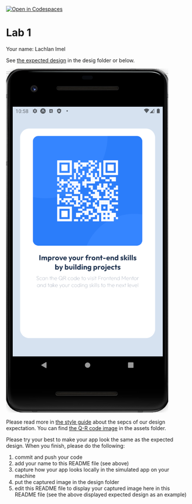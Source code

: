 [![Open in Codespaces](https://classroom.github.com/assets/launch-codespace-f4981d0f882b2a3f0472912d15f9806d57e124e0fc890972558857b51b24a6f9.svg)](https://classroom.github.com/open-in-codespaces?assignment_repo_id=10706901)
# Lab 1

Your name: Lachlan Imel

See [the expected design](./design/mobile-design.jpg) in the desig folder or below.

![design](./design/finishedScreenshot.png)

Please read more in [the style guide](./style-guide.md) about the sepcs of our design expectation. You can find [the Q-R code image](./assets/image-qr-code.png) in the assets folder.

Please try your best to make your app look the same as the expected design. When you finish, please do the following:

1. commit and push your code
2. add your name to this README file (see above)
3. capture how your app looks locally in the simulated app on your machine
4. put the captured image in the design folder
5. edit this README file to display your captured image here in this README file (see the above displayed expected design as an example)
